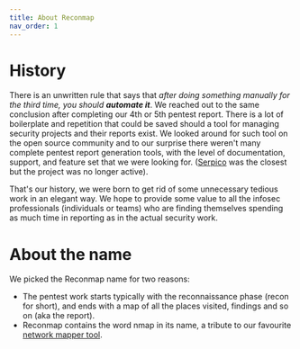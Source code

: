 ```yaml
---
title: About Reconmap
nav_order: 1
---
```


# History

There is an unwritten rule that says that _after doing something manually for the third time, you should **automate it**_. We reached out to the same conclusion after completing our 4th or 5th pentest report. There is a lot of boilerplate and repetition that could be saved should a tool for managing security projects and their reports exist. We looked around for such tool on the open source community and to our surprise there weren't many complete pentest report generation tools, with the level of documentation, support, and feature set that we were looking for. ([Serpico](https://github.com/SerpicoProject/Serpico) was the closest but the project was no longer active).

That's our history, we were born to get rid of some unnecessary tedious work in an elegant way. We hope to provide some value to all the infosec professionals (individuals or teams) who are finding themselves spending as much time in reporting as in the actual security work.

# About the name

We picked the Reconmap name for two reasons:

- The pentest work starts typically with the reconnaissance phase (recon for short), and ends with a map of all the places visited, findings and so on (aka the report).
- Reconmap contains the word nmap in its name, a tribute to our favourite [network mapper tool](https://nmap.org/).

